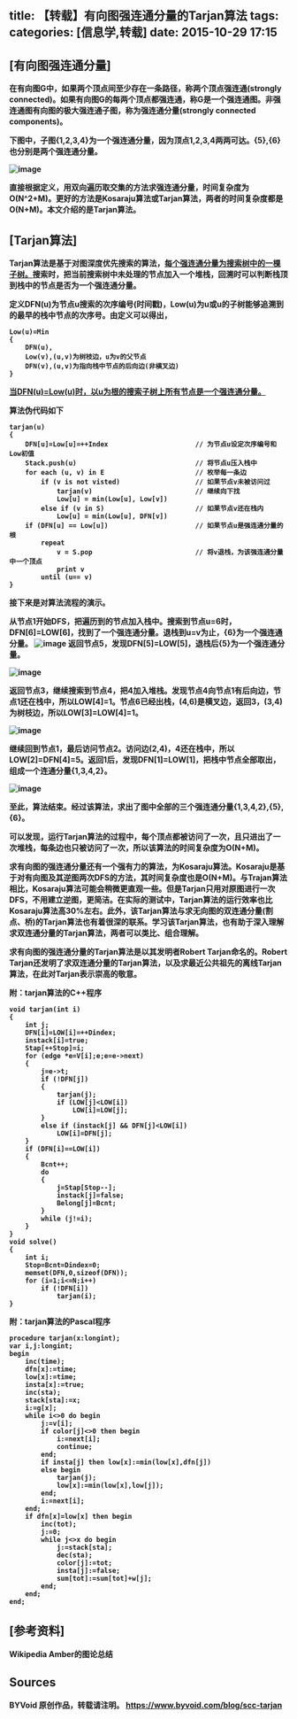 title: 【转载】有向图强连通分量的Tarjan算法
tags: 
categories: [信息学,转载]
date: 2015-10-29 17:15
---
<strong> [有向图强连通分量]
--

在有向图G中，如果两个顶点间至少存在一条路径，称两个顶点<strong>强连通</strong>(strongly connected)。如果有向图G的每两个顶点都强连通，称G是一个<strong>强连通图</strong>。非强连通图有向图的极大强连通子图，称为强连通分量(strongly connected components)。

下图中，子图{1,2,3,4}为一个强连通分量，因为顶点1,2,3,4两两可达。{5},{6}也分别是两个强连通分量。

![image](https://www.byvoid.com/upload/wp/2009/04/image1.png)

直接根据定义，用双向遍历取交集的方法求强连通分量，时间复杂度为O(N^2+M)。更好的方法是Kosaraju算法或Tarjan算法，两者的时间复杂度都是O(N+M)。本文介绍的是Tarjan算法。

<strong>[Tarjan算法]
--
Tarjan算法是基于对图深度优先搜索的算法，<u>每个强连通分量为搜索树中的一棵子树。</u>搜索时，把当前搜索树中未处理的节点加入一个堆栈，回溯时可以判断栈顶到栈中的节点是否为一个强连通分量。

定义DFN(u)为节点u搜索的次序编号(时间戳)，Low(u)为u或u的子树能够追溯到的最早的栈中节点的次序号。由定义可以得出，

```
Low(u)=Min
{
    DFN(u),
    Low(v),(u,v)为树枝边，u为v的父节点
    DFN(v),(u,v)为指向栈中节点的后向边(非横叉边)
}
```
<u>当DFN(u)=Low(u)时，以u为根的搜索子树上所有节点是一个强连通分量。</u>

算法伪代码如下

```
tarjan(u)
{
    DFN[u]=Low[u]=++Index                      // 为节点u设定次序编号和Low初值
    Stack.push(u)                              // 将节点u压入栈中
    for each (u, v) in E                       // 枚举每一条边
        if (v is not visted)                   // 如果节点v未被访问过
            tarjan(v)                          // 继续向下找
            Low[u] = min(Low[u], Low[v])
        else if (v in S)                       // 如果节点v还在栈内
            Low[u] = min(Low[u], DFN[v])
    if (DFN[u] == Low[u])                      // 如果节点u是强连通分量的根
        repeat
            v = S.pop                          // 将v退栈，为该强连通分量中一个顶点 
            print v
        until (u== v)
}
```
接下来是对算法流程的演示。

从节点1开始DFS，把遍历到的节点加入栈中。搜索到节点u=6时，DFN[6]=LOW[6]，找到了一个强连通分量。退栈到u=v为止，{6}为一个强连通分量。
![image](https://www.byvoid.com/upload/wp/2009/04/image2.png)
返回节点5，发现DFN[5]=LOW[5]，退栈后{5}为一个强连通分量。

![image](https://www.byvoid.com/upload/wp/2009/04/image3.png)

返回节点3，继续搜索到节点4，把4加入堆栈。发现节点4向节点1有后向边，节点1还在栈中，所以LOW[4]=1。节点6已经出栈，(4,6)是横叉边，返回3，(3,4)为树枝边，所以LOW[3]=LOW[4]=1。

![image](https://www.byvoid.com/upload/wp/2009/04/image4.png)

继续回到节点1，最后访问节点2。访问边(2,4)，4还在栈中，所以LOW[2]=DFN[4]=5。返回1后，发现DFN[1]=LOW[1]，把栈中节点全部取出，组成一个连通分量{1,3,4,2}。

![image](https://www.byvoid.com/upload/wp/2009/04/image5.png)

至此，算法结束。经过该算法，求出了图中全部的三个强连通分量{1,3,4,2},{5},{6}。

可以发现，运行Tarjan算法的过程中，每个顶点都被访问了一次，且只进出了一次堆栈，每条边也只被访问了一次，所以该算法的时间复杂度为O(N+M)。

求有向图的强连通分量还有一个强有力的算法，为Kosaraju算法。Kosaraju是基于对有向图及其逆图两次DFS的方法，其时间复杂度也是O(N+M)。与Trajan算法相比，Kosaraju算法可能会稍微更直观一些。但是Tarjan只用对原图进行一次DFS，不用建立逆图，更简洁。在实际的测试中，Tarjan算法的运行效率也比Kosaraju算法高30%左右。此外，该Tarjan算法与求无向图的双连通分量(割点、桥)的Tarjan算法也有着很深的联系。学习该Tarjan算法，也有助于深入理解求双连通分量的Tarjan算法，两者可以类比、组合理解。

求有向图的强连通分量的Tarjan算法是以其发明者Robert Tarjan命名的。Robert Tarjan还发明了求双连通分量的Tarjan算法，以及求最近公共祖先的离线Tarjan算法，在此对Tarjan表示崇高的敬意。

附：tarjan算法的C++程序

```
void tarjan(int i)
{
    int j;
    DFN[i]=LOW[i]=++Dindex;
    instack[i]=true;
    Stap[++Stop]=i;
    for (edge *e=V[i];e;e=e->next)
    {
        j=e->t;
        if (!DFN[j])
        {
            tarjan(j);
            if (LOW[j]<LOW[i])
                LOW[i]=LOW[j];
        }
        else if (instack[j] && DFN[j]<LOW[i])
            LOW[i]=DFN[j];
    }
    if (DFN[i]==LOW[i])
    {
        Bcnt++;
        do
        {
            j=Stap[Stop--];
            instack[j]=false;
            Belong[j]=Bcnt;
        }
        while (j!=i);
    }
}
void solve()
{
    int i;
    Stop=Bcnt=Dindex=0;
    memset(DFN,0,sizeof(DFN));
    for (i=1;i<=N;i++)
        if (!DFN[i])
            tarjan(i);
}
```
附：tarjan算法的Pascal程序

```
procedure tarjan(x:longint);
var i,j:longint;
begin
	inc(time);
	dfn[x]:=time;
	low[x]:=time;
	insta[x]:=true;
	inc(sta);
	stack[sta]:=x;
	i:=g[x];
	while i<>0 do begin
		j:=v[i];
		if color[j]<>0 then begin
			i:=next[i];
			continue;
		end;
		if insta[j] then low[x]:=min(low[x],dfn[j])
		else begin
			tarjan(j);
			low[x]:=min(low[x],low[j]);
		end;
		i:=next[i];
	end;
	if dfn[x]=low[x] then begin
		inc(tot);
		j:=0;
		while j<>x do begin
			j:=stack[sta];
			dec(sta);
			color[j]:=tot;
			insta[j]:=false;
			sum[tot]:=sum[tot]+w[j];
		end;
	end;
end;

```

<strong>[参考资料]
--
Wikipedia
Amber的图论总结

<strong>Sources
--
BYVoid 原创作品，转载请注明。
https://www.byvoid.com/blog/scc-tarjan
